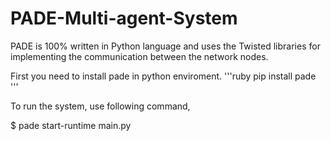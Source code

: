 # PADE-Multi-agent-System

PADE is 100% written in Python language and uses the Twisted libraries for implementing the communication between the network nodes.

First you need to install pade in python enviroment.
'''ruby
pip install pade
'''

To  run the system, use following command,

$ pade start-runtime main.py

